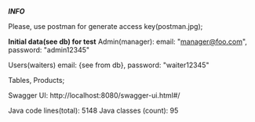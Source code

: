 **_INFO_**

Please, use postman for generate access key(postman.jpg);

**Initial data(see db) for test**
Admin(manager):
    email: "manager@foo.com",
    password: "admin12345"

Users(waiters)
    email: {see from db},
    password: "waiter12345"

Tables, Products;

Swagger UI:
http://localhost:8080/swagger-ui.html#/

Java code lines(total): 5148
Java classes (count): 95